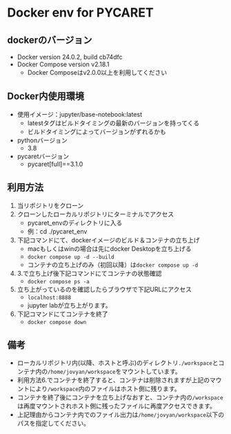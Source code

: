 # Docker env for PYCARET

## dockerのバージョン
- Docker version 24.0.2, build cb74dfc
- Docker Compose version v2.18.1
    - Docker Composeはv2.0.0以上を利用してください

## Docker内使用環境
- 使用イメージ：jupyter/base-notebook:latest
    - latestタグはビルドタイミングの最新のバージョンを持ってくる
    - ビルドタイミングによってバージョンがずれるかも
- pythonバージョン
    - 3.8
- pycaretバージョン
    - pycaret[full]==3.1.0

## 利用方法
1. 当リポジトリをクローン
2. クローンしたローカルリポジトリにターミナルでアクセス
    - pycaret_envのディレクトリに入る
    - 例：cd ./pycaret_env
3. 下記コマンドにて、dockerイメージのビルド＆コンテナの立ち上げ
    - macもしくはwinの場合は先にdocker Desktopを立ち上げる
    - `docker compose up -d --build`
    - コンテナの立ち上げのみ（初回以降）は`docker compose up -d`
4. 3.で立ち上げ後下記コマンドにてコンテナの状態確認
    - `docker compose ps -a`
5. 立ち上がっているのを確認したらブラウザで下記URLにアクセス
    - `localhost:8888`
    - jupyter labが立ち上がります。
6. 下記コマンドにてコンテナを終了
    - `docker compose down`

## 備考
- ローカルリポジトリ内(以降、ホストと呼ぶ)のディレクトリ`./workspace`とコンテナ内の`/home/jovyan/workspace`をマウントしています。
- 利用方法6.でコンテナを終了すると、コンテナは削除されますが上記のマウントにより`/workspace`内のファイルはホスト側に残ります。
- コンテナを終了後にコンテナを立ち上げなおすと、コンテナ内の`/workspace`は再度マウントされホスト側に残ったファイルに再度アクセスできます。
- 上記理由からコンテナ内でのファイル出力は`/home/jovyan/workspace`以下のパスを指定してください。
